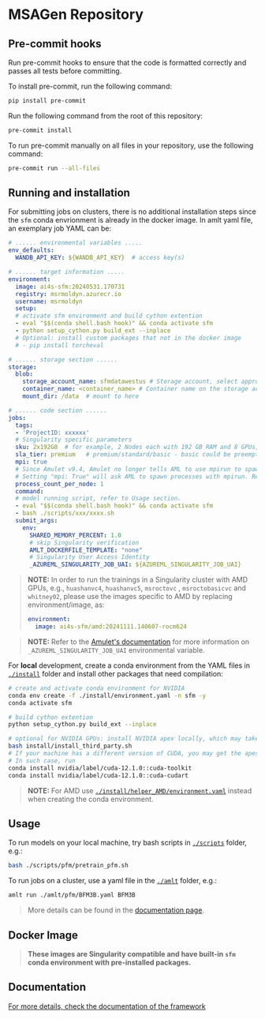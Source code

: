 # MSAGen Repository


## Pre-commit hooks
Run pre-commit hooks to ensure that the code is formatted correctly and passes all tests before committing.

To install pre-commit, run the following command:

```bash
pip install pre-commit
```

Run the following command from the root of this repository:

```bash
pre-commit install
```

To run pre-commit manually on all files in your repository, use the following command:

```bash
pre-commit run --all-files
```

## Running and installation

For submitting jobs on clusters, there is no additional installation steps since the `sfm` conda envrionment is already in the docker image. In amlt yaml file, an exemplary job YAML can be:

```yaml
# ...... environmental variables .....
env_defaults:
  WANDB_API_KEY: ${WANDB_API_KEY}  # access key(s)

# ...... target information .....
environment:
  image: ai4s-sfm:20240531.170731
  registry: msrmoldyn.azurecr.io
  username: msrmoldyn
  setup:
  # activate sfm environment and build cython extention
  - eval "$$(conda shell.bash hook)" && conda activate sfm
  - python setup_cython.py build_ext --inplace
  # Optional: install custom packages that not in the docker image
  # - pip install torcheval

# ...... storage section ......
storage:
  blob:
    storage_account_name: sfmdatawestus # Storage account, select appropriate one
    container_name: <container_name> # Container name on the storage account
    mount_dir: /data  # mount to here

# ...... code section ......
jobs:
  tags:
  - 'ProjectID: xxxxxx'
  # Singularity specific parameters
  sku: 2x192G8  # for example, 2 Nodes each with 192 GB RAM and 8 GPUs, modify according to the system
  sla_tier: premium   # premium/standard/basic - basic could be preempted, but with more capacity
  mpi: true
  # Since Amulet v9.4, Amulet no longer tells AML to use mpirun to spawn processes by default
  # Setting "mpi: True" will ask AML to spawn processes with mpirun. Requires openmpi installed in the image.
  process_count_per_node: 1
  command:
  # model running script, refer to Usage section.
  - eval "$$(conda shell.bash hook)" && conda activate sfm
  - bash ./scripts/xxx/xxxx.sh
  submit_args:
    env:
      SHARED_MEMORY_PERCENT: 1.0
      # skip Singularity verification
      AMLT_DOCKERFILE_TEMPLATE: "none"
      # Singularity User Access Identity
      _AZUREML_SINGULARITY_JOB_UAI: ${AZUREML_SINGULARITY_JOB_UAI}
```

> **NOTE:** In order to run the trainings in a Singularity cluster with AMD GPUs, e.g., `huashanvc4`, `huashanvc5`, `msroctovc` , `msroctobasicvc` and `whitney02`, please use the images specific to AMD by replacing environment/image, as:
> ```yaml
> environment:
>   image: ai4s-sfm/amd:20241111.140607-rocm624
> ```

> **NOTE:** Refer to the [Amulet's documentation](https://amulet-docs.azurewebsites.net/main/setup.html#using-identity-based-access-recommended) for more information on `_AZUREML_SINGULARITY_JOB_UAI` environmental variable.

For **local** development, create a conda environment from the YAML files in [`./install`](https://dev.azure.com/AI4ScienceSFM/SFM_framework/_git/SFM_framework?path=/install/) folder and install other packages that need compilation:

```bash
# create and activate conda environment for NVIDIA
conda env create -f ./install/environment.yaml -n sfm -y
conda activate sfm

# build cython extention
python setup_cython.py build_ext --inplace

# optional for NVIDIA GPUs: install NVIDIA apex locally, which may take 20 minutes
bash install/install_third_party.sh
# If your machine has a different version of CUDA, you may get the apex compile error.
# In such case, run
conda install nvidia/label/cuda-12.1.0::cuda-toolkit
conda install nvidia/label/cuda-12.1.0::cuda-cudart
```
> **NOTE:** For AMD use [`./install/helper_AMD/environment.yaml`](https://dev.azure.com/AI4ScienceSFM/SFM_framework/_git/SFM_framework?path=/install/helper_AMD/environment.yaml) instead when creating the conda environment.


## Usage

To run models on your local machine, try bash scripts in [`./scripts`](https://dev.azure.com/AI4ScienceSFM/SFM_framework/_git/SFM_framework?path=/scripts) folder, e.g.:

```bash
bash ./scripts/pfm/pretrain_pfm.sh
```

To run jobs on a cluster, use a yaml file in the [`./amlt`](https://dev.azure.com/AI4ScienceSFM/SFM_framework/_git/SFM_framework?path=/amlt) folder, e.g.:

```bash
amlt run ./amlt/pfm/BFM3B.yaml BFM3B
```

> More details can be found in the [documentation page](https://aka.ms/A4SFramework).

## Docker Image

> **These images are Singularity compatible and have built-in `sfm` conda environment with pre-installed packages.**


## Documentation

[For more details, check the documentation of the framework](https://aka.ms/A4SFramework)
